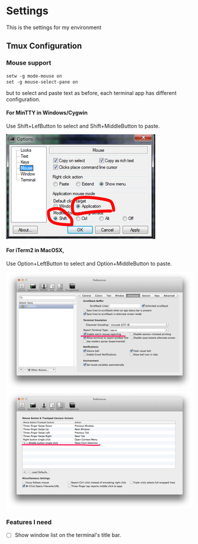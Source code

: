 # Settings

This is the settings for my environment

## Tmux Configuration

### Mouse support

```
setw -g mode-mouse on
set -g mouse-select-pane on
```
but to select and paste text as before, each terminal app has different configuration.

#### For MinTTY in Windows/Cygwin

Use Shift+LefButton to select and Shift+MiddleButton to paste.

![alt tag](https://raw.githubusercontent.com/yenliangl/Settings/master/image/mouse_pane_select_in_mintty.png)

#### For iTerm2 in MacOSX,

Use Option+LeftButton to select and Option+MiddleButton to paste.

![alt tag](https://raw.githubusercontent.com/yenliangl/Settings/master/image/iterm2_enable_mouse_reporting_setting.png)
![alt tag](https://raw.githubusercontent.com/yenliangl/Settings/master/image/iterm2_mouse_paste_setting.png)

### Features I need

- [ ] Show window list on the terminal's title bar.

